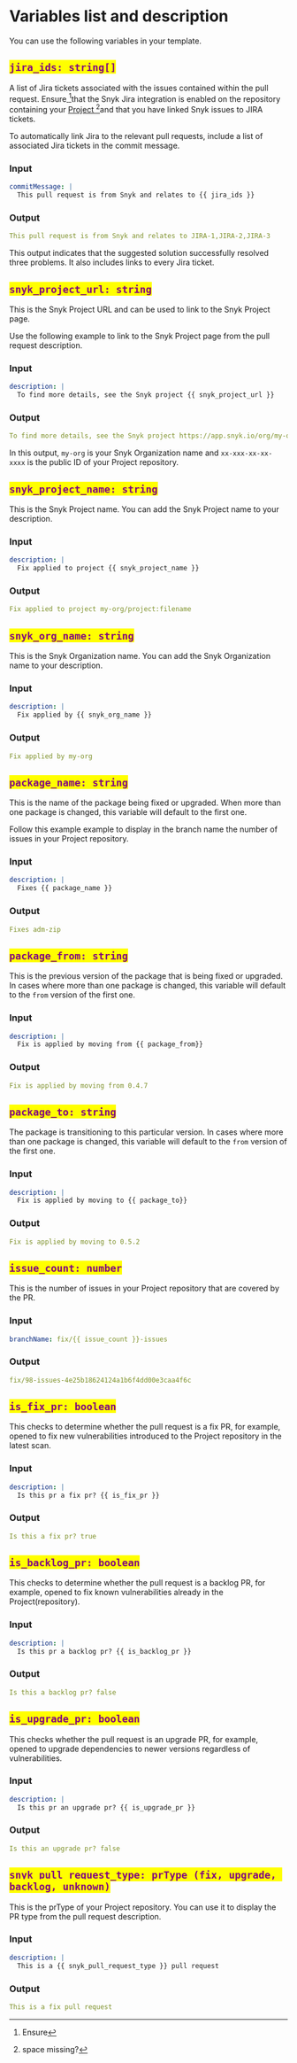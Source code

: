 # Variables list and description

You can use the following variables in your template.

## <mark style="color:purple;">`jira_ids: string[]`</mark>

A list of Jira tickets associated with the issues contained within the pull request. Ensure[ ](#user-content-fn-1)[^1]that the Snyk Jira integration is enabled on the repository containing your [Project ](#user-content-fn-2)[^2]and that you have linked Snyk issues to JIRA tickets.

To automatically link Jira to the relevant pull requests, include a list of associated Jira tickets in the commit message.&#x20;

### Input

```yaml
commitMessage: |
  This pull request is from Snyk and relates to {{ jira_ids }}
```

### Output

```yaml
This pull request is from Snyk and relates to JIRA-1,JIRA-2,JIRA-3
```

This output indicates that the suggested solution successfully resolved three problems. It also includes links to every Jira ticket.

## <mark style="color:purple;">`snyk_project_url: string`</mark>

This is the Snyk Project URL and can be used to link to the Snyk Project page.&#x20;

Use the following example to link to the Snyk Project page from the pull request description.

### Input

```yaml
description: |
  To find more details, see the Snyk project {{ snyk_project_url }}
```

### Output

```yaml
To find more details, see the Snyk project https://app.snyk.io/org/my-org/project/xx-xxx-xx-xx
```

In this output, `my-org` is your Snyk Organization name and `xx-xxx-xx-xx-xxxx` is the public ID of your Project repository.&#x20;

## <mark style="color:purple;">`snyk_project_name: string`</mark>

This is the Snyk Project name. You can add the Snyk Project name to your description.

### Input

```yaml
description: |
  Fix applied to project {{ snyk_project_name }}
```

### Output

```yaml
Fix applied to project my-org/project:filename
```

## <mark style="color:purple;">`snyk_org_name: string`</mark>

This is the Snyk Organization name. You can add the Snyk Organization name to your description.

### Input

```yaml
description: |
  Fix applied by {{ snyk_org_name }}
```

### Output

```yaml
Fix applied by my-org
```

## <mark style="color:purple;">`package_name: string`</mark>

This is the name of the package being fixed or upgraded. When more than one package is changed, this variable will default to the first one.

Follow this example example to display in the branch name the number of issues in your Project repository.&#x20;

### Input

```yaml
description: |
  Fixes {{ package_name }}
```

### Output

```yaml
Fixes adm-zip
```

## <mark style="color:purple;">`package_from: string`</mark>

This is the previous version of the package that is being fixed or upgraded. In cases where more than one package is changed, this variable will default to the `from` version of the first one.

### Input

```yaml
description: |
  Fix is applied by moving from {{ package_from}}

```

### Output

```yaml
Fix is applied by moving from 0.4.7
```

## <mark style="color:purple;">`package_to: string`</mark>

The package is transitioning to this particular version. In cases where more than one package is changed, this variable will default to the `from` version of the first one.

### Input

```yaml
description: |
  Fix is applied by moving to {{ package_to}}

```

### Output

```yaml
Fix is applied by moving to 0.5.2
```

## <mark style="color:purple;">`issue_count: number`</mark>

This is the number of issues in your Project repository that are covered by the PR.&#x20;

### Input

```yaml
branchName: fix/{{ issue_count }}-issues
```

### Output

```yaml
fix/98-issues-4e25b18624124a1b6f4dd00e3caa4f6c

```

## <mark style="color:purple;">`is_fix_pr: boolean`</mark>

This checks to determine whether the pull request is a fix PR, for example, opened to fix new vulnerabilities introduced to the Project repository in the latest scan.

### Input

```yaml
description: |
  Is this pr a fix pr? {{ is_fix_pr }}

```

### Output

```yaml
Is this a fix pr? true
```

## <mark style="color:purple;">`is_backlog_pr: boolean`</mark>

This checks to determine whether the pull request is a backlog PR, for example, opened to fix known vulnerabilities already in the Project(repository).

### Input

```yaml
description: |
  Is this pr a backlog pr? {{ is_backlog_pr }}
```

### Output

```yaml
Is this a backlog pr? false
```

## <mark style="color:purple;">`is_upgrade_pr: boolean`</mark>

This checks whether the pull request is an upgrade PR, for example, opened to upgrade dependencies to newer versions regardless of vulnerabilities.

### Input

```yaml
description: |
  Is this pr an upgrade pr? {{ is_upgrade_pr }}
```

### Output

```yaml
Is this an upgrade pr? false
```

## <mark style="color:purple;">`snyk_pull_request_type: prType (fix, upgrade, backlog, unknown)`</mark>

This is the prType of your Project repository. You can use it to display the PR type from the pull request description.

### Input

```yaml
description: |
  This is a {{ snyk_pull_request_type }} pull request
```

### Output

```yaml
This is a fix pull request
```

[^1]: Ensure



[^2]: space missing?

